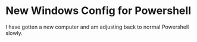 # New Windows Config for Powershell

I have gotten a new computer and am adjusting back to normal Powershell slowly.
